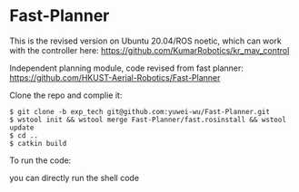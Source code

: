 # Fast-Planner 

This is the revised version on Ubuntu 20.04/ROS noetic, which can work with the controller here: https://github.com/KumarRobotics/kr_mav_control

Independent planning module, code revised from fast planner: https://github.com/HKUST-Aerial-Robotics/Fast-Planner


Clone the repo and complie it:

```console
$ git clone -b exp_tech git@github.com:yuwei-wu/Fast-Planner.git
$ wstool init && wstool merge Fast-Planner/fast.rosinstall && wstool update
$ cd ..
$ catkin build
```

To run the code:

you can directly run the shell code


